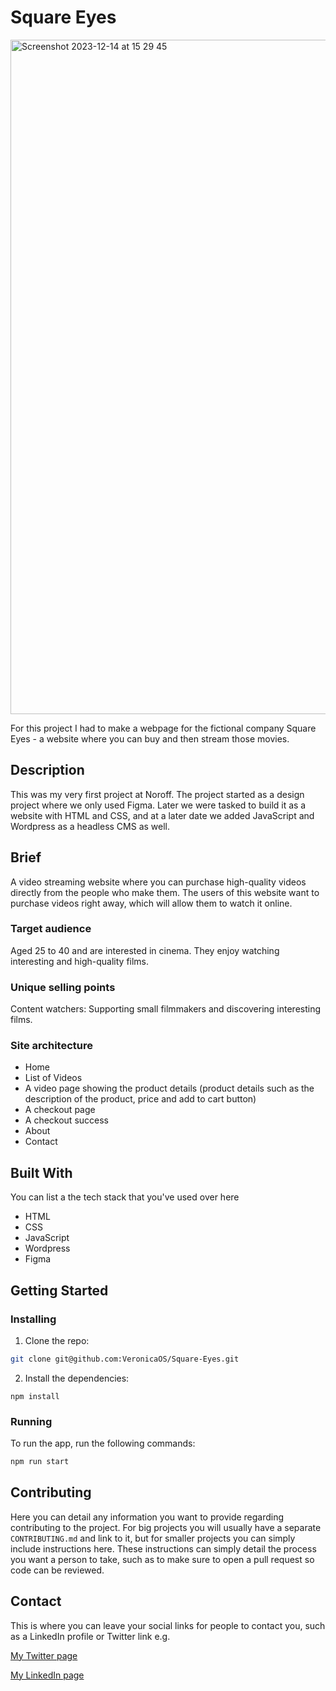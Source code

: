 # Square Eyes

<img width="1079" alt="Screenshot 2023-12-14 at 15 29 45" src="https://github.com/VeronicaOS/Square-Eyes/assets/126082037/aadea387-f091-4c6c-834c-5ecf2f466766">


For this project I had to make a webpage for the fictional company Square Eyes - a website where you can buy and then stream those movies.

## Description

This was my very first project at Noroff. The project started as a design project where we only used Figma. Later we were tasked to build it as a website with HTML and CSS, and at a later date we added JavaScript and Wordpress as a headless CMS as well. 

## Brief

A video streaming website where you can purchase high-quality videos directly from the people who make them. The users of this website want to purchase videos right away, which will allow them to watch it online.

### Target audience
Aged 25 to 40 and are interested in cinema. They enjoy watching interesting and high-quality films.

### Unique selling points
Content watchers: Supporting small filmmakers and discovering interesting films.

### Site architecture
- Home
- List of Videos
- A video page showing the product details (product details such as the description of the product, price and add to cart button)
- A checkout page
- A checkout success
- About
- Contact

## Built With

You can list a the tech stack that you've used over here

- HTML
- CSS
- JavaScript
- Wordpress
- Figma

## Getting Started

### Installing

1. Clone the repo:

```bash
git clone git@github.com:VeronicaOS/Square-Eyes.git
```

2. Install the dependencies:

```
npm install
```

### Running

To run the app, run the following commands:

```bash
npm run start
```

## Contributing

Here you can detail any information you want to provide regarding contributing to the project. For big projects you will usually have a separate `CONTRIBUTING.md` and link to it, but for smaller projects you can simply include instructions here. These instructions can simply detail the process you want a person to take, such as to make sure to open a pull request so code can be reviewed.

## Contact

This is where you can leave your social links for people to contact you, such as a LinkedIn profile or Twitter link e.g.

[My Twitter page](www.twitter.com)

[My LinkedIn page](www.linkedin.com)

